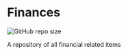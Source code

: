# Finances
![GitHub repo size](https://img.shields.io/github/repo-size/coatk1/Finances?style=plastic)

A repository of all financial related items
